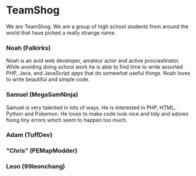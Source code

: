 TeamShog
========
We are TeamShog. We are a group of high school students from around the world that have picked a really strange name.

### Noah (Falkirks)
Noah is an avid web developer, amateur actor and active procrastinator. While avoiding doing school work he is able to find time to write assorted PHP, Java, and JavaScript apps that do somewhat useful things. Noah loves to write beautiful and simple code. 

### Samuel (MegaSamNinja)
Samuel is very talented in lots of ways. He is interested in PHP, HTML, Python and Pokemon. He loves to make code look nice and tidy and adores fixing tiny errors which seem to happen too much. 

### Adam (TuffDev)

### "Chris" (PEMapModder)

### Leon (99leonchang)
